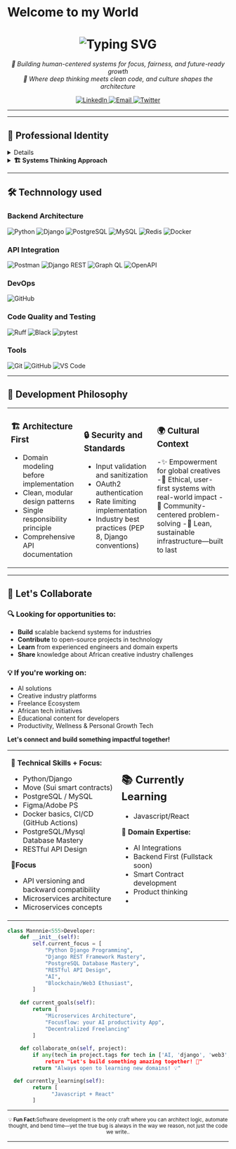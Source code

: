# Welcome to my World

<!-- Header Section with Dynamic Typing Effect -->
<div align="center">
  <h1>
    <img src="https://readme-typing-svg.herokuapp.com?font=Cascadia+Code&duration=3000&pause=1000&color=18BB00&width=500&lines=Hi+there%2C+I'm+mannnie55;Backend+Engr+%7C+AI+%7C+Systems+Thinker+%7C+Culture-Driven+Creator;Build+with+purpose%2C+think+in+systems%2C+and+never+ship+what+you+don%E2%80%99t+understand." alt="Typing SVG" />
  </h1>
  
  <!-- Professional Tagline -->
  <p align="center">
  <em>🧠 Building human-centered systems for focus, fairness, and future-ready growth</em><br>
  <em>🔧 Where deep thinking meets clean code, and culture shapes the architecture</em>
  </p>

  
  <!-- Contact & Social Links -->
  <p align="center">
    <a href="https://www.linkedin.com/in/nnamdiogbonna/">
      <img src="https://img.shields.io/badge/LinkedIn-0077B5?style=for-the-badge&logo=linkedin&logoColor=white" alt="LinkedIn"/>
    </a>
    <a href="mailto:mannnnie55@gmail.com">
      <img src="https://img.shields.io/badge/Email-D14836?style=for-the-badge&logo=gmail&logoColor=white" alt="Email"/>
    </a>
    <a href="https://x.com/mannnie55">
      <img src="https://img.shields.io/badge/Twitter-1DA1F2?style=for-the-badge&logo=twitter&logoColor=white" alt="Twitter"/>
    </a>
  </p>
</div>

---

---

## 💼 **Professional Identity**

<details>


> *"I'm 100% always curious."*

- **Background:** Graphics design, UI/UX.
- **Specialty:** Backend Web development
- **Passion:** Creativity, Making it possible with technical systems


</details>

<details>
<summary><b>🏗️ Systems Thinking Approach</b></summary>
<br>

**Core Principles:**
- **Domain Modeling First:** Understand the problem thoroughly before implementation
- **Outcome-Oriented Planning:** Begin with the end goal, align every step
- **Cultural Context:** human-centered tools shaped by lived experience and cultural empathy
- **Ethical Design:** Human-centered solutions that protect and empower creators

</details>

---

## 🛠️ **Technnology used**

### **Backend Architecture**
<p align="left">
  <img src="https://img.shields.io/badge/Python-3776AB?style=for-the-badge&logo=python&logoColor=white" alt="Python"/>
  <img src="https://img.shields.io/badge/Django-092E20?style=for-the-badge&logo=django&logoColor=white" alt="Django"/>
  <img src="https://img.shields.io/badge/PostgreSQL-316192?style=for-the-badge&logo=postgresql&logoColor=white" alt="PostgreSQL"/>
  <img src="https://img.shields.io/badge/mysql-%2300f.svg?style=for-the-badge&logo=mysql&logoColor=white" alt="MySQL"/>
  <img src="https://img.shields.io/badge/Redis-DC382D?style=for-the-badge&logo=redis&logoColor=white" alt="Redis" />
  <img src="https://img.shields.io/badge/Docker-2496ED?style=for-the-badge&logo=docker&logoColor=white" alt="Docker" />
</p>

### **API Integration**
<p align="left">
   <img src="https://img.shields.io/badge/Postman-FF6C37?style=for-the-badge&logo=postman&logoColor=white" alt="Postman"/>
  <img src="https://img.shields.io/badge/Django_REST-ff1709?style=for-the-badge&logo=django&logoColor=white&labelColor=gray" alt="Django REST"/>
  <img src="https://img.shields.io/badge/GraphQL-E10098?style=for-the-badge&logo=graphql&logoColor=white" alt="Graph QL" />
  <img src="https://img.shields.io/badge/OpenAPI-6BA539?style=for-the-badge&logo=openapi-initiative&logoColor=white" alt="OpenAPI"/>
 
</p>

### **DevOps**
<p align="left">
  <img src="https://img.shields.io/badge/GitHub_Actions-2088FF?style=for-the-badge&logo=github-actions&logoColor=white" alt="GitHub"/>
</p>

### **Code Quality and Testing**
<p align="left">
  <img src="https://img.shields.io/badge/Ruff-D7FF64?style=for-the-badge&logo=ruff&logoColor=black" alt="Ruff"/>
  <img src="https://img.shields.io/badge/Black-000000?style=for-the-badge&logo=black&logoColor=white" alt="Black"/>
  <img src="https://img.shields.io/badge/pytest-0A9EDC?style=for-the-badge&logo=pytest&logoColor=white" alt="pytest"/>
</p>

### **Tools**
<p align="left">
  <img src="https://img.shields.io/badge/Git-F05032?style=for-the-badge&logo=git&logoColor=white" alt="Git"/>
  <img src="https://img.shields.io/badge/GitHub-181717?style=for-the-badge&logo=github&logoColor=white" alt="GitHub"/>
  <img src="https://img.shields.io/badge/VS_Code-007ACC?style=for-the-badge&logo=visual-studio-code&logoColor=white" alt="VS Code" />

</p>

---

## 🎯 **Development Philosophy**

<table>
<tr>
<td width="33%">

### **🏗️ Architecture First**
- Domain modeling before implementation
- Clean, modular design patterns
- Single responsibility principle
- Comprehensive API documentation

</td>
<td width="33%">

### **🔒 Security and Standards**
- Input validation and sanitization
- OAuth2 authentication
- Rate limiting implementation
- Industry best practices (PEP 8, Django conventions)

</td>
<td width="34%">

### **🌍 Cultural Context**
-✨ Empowerment for global creatives
-🔐 Ethical, user-first systems with real-world impact
-🤝 Community-centered problem-solving
-🧱 Lean, sustainable infrastructure—built to last

</td>
</tr>
</table>

---

## 🤝 **Let's Collaborate**

<div align="left">

### **🔍 Looking for opportunities to:**
- **Build** scalable backend systems for industries
- **Contribute** to open-source projects in  technology
- **Learn** from experienced engineers and domain experts
- **Share** knowledge about African creative industry challenges

### **💡 If you're working on:**
- AI solutions
- Creative industry platforms
- Freelance Ecosystem
- African tech initiatives
- Educational content for developers
- Productivity, Wellness & Personal Growth Tech

**Let's connect and build something impactful together!**

</div>


<table>
<tr>
<td width="50%">

**📖 Technical Skills + Focus:**
- Python/Django
- Move (Sui smart contracts)
- PostgreSQL / MySQL
- Figma/Adobe PS
- Docker basics, CI/CD (GitHub Actions)
- PostgreSQL/Mysql Database Mastery
- RESTful API Design

**📖Focus**
- API versioning and backward compatibility
- Microservices architecture
- Microservices concepts

</td>
<td width="50%">
  
## 📚 **Currently Learning**
- Javascript/React

**🎵 Domain Expertise:**
- AI Integrations
- Backend First (Fullstack soon)
- Smart Contract development
- Product thinking
- 

</td>
</tr>
</table>

```python
class Mannnie<555>Developer:
    def __init__(self):
        self.current_focus = [
            "Python Django Programming",
            "Django REST Framework Mastery",
            "PostgreSQL Database Mastery",
            "RESTful API Design",
            "AI",
            "Blockchain/Web3 Ethusiast",
        ]
        
    def current_goals(self):
        return [
            "Microservices Architecture",
            "Focusflow: your AI productivity App",
            "Decentralized Freelancing"
        ]
        
    def collaborate_on(self, project):
        if any(tech in project.tags for tech in ['AI, 'django', 'web3', 'python']):
            return "Let's build something amazing together! 🚀"
        return "Always open to learning new domains! 💡"

  def currently_learning(self):
        return [
              "Javascript + React"
        ]
```

---

<div align="center">
  <sub>💡 <strong>Fun Fact:</strong>Software development is the only craft where you can architect logic, automate thought, and bend time—yet the true bug is always in the way we reason, not just the code we write..</sub>
</div>

---
